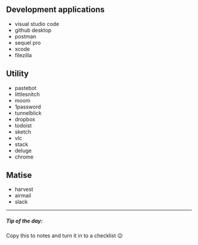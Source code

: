 ## Development applications
- visual studio code
- github desktop
- postman
- sequel pro
- xcode
- filezilla

## Utility
- pastebot
- littlesnitch
- moom
- 1password
- tunnelblick
- dropbox
- todoist
- sketch
- vlc
- stack
- deluge
- chrome

## Matise
- harvest
- airmail
- slack

---
##### Tip of the day: 
Copy this to notes and turn it in to a checklist 😉
